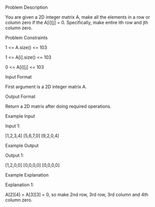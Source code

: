 Problem Description

You are given a 2D integer matrix A, make all the elements in a row or column zero if the A[i][j] = 0. Specifically, make entire ith row and jth column zero.

Problem Constraints

1 <= A.size() <= 103

1 <= A[i].size() <= 103

0 <= A[i][j] <= 103

Input Format

First argument is a 2D integer matrix A.

Output Format

Return a 2D matrix after doing required operations.

Example Input

Input 1:

[1,2,3,4]
[5,6,7,0]
[9,2,0,4]

Example Output

Output 1:

[1,2,0,0]
[0,0,0,0]
[0,0,0,0]

Example Explanation

Explanation 1:

A[2][4] = A[3][3] = 0, so make 2nd row, 3rd row, 3rd column and 4th column zero.
